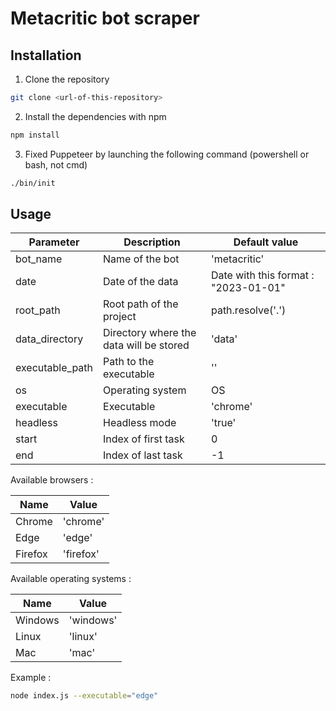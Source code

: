 # Metacritic bot scraper

## Installation

1. Clone the repository

```bash
git clone <url-of-this-repository>
```

2. Install the dependencies with npm

```bash
npm install
```

3. Fixed Puppeteer by launching the following command (powershell or bash, not cmd)

```bash
./bin/init
```

## Usage

| Parameter | Description | Default value |
| --- | --- | --- |
| bot_name | Name of the bot | 'metacritic' |
| date | Date of the data | Date with this format : "2023-01-01" |
| root_path | Root path of the project | path.resolve('.') |
| data_directory | Directory where the data will be stored | 'data' |
| executable_path | Path to the executable | '' |
| os | Operating system | OS |
| executable | Executable | 'chrome' |
| headless | Headless mode | 'true' |
| start | Index of first task | 0 |
| end | Index of last task | -1 |


Available browsers :

| Name | Value |
| --- | --- |
| Chrome | 'chrome' |
| Edge | 'edge' |
| Firefox | 'firefox' |

Available operating systems :

| Name | Value |
| --- | --- |
| Windows | 'windows' |
| Linux | 'linux' |
| Mac | 'mac' |



Example :

```bash
node index.js --executable="edge"
```
